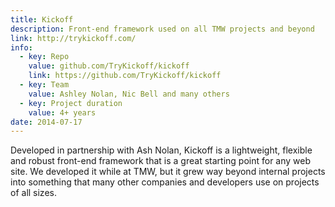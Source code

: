 ```yaml
---
title: Kickoff
description: Front-end framework used on all TMW projects and beyond
link: http://trykickoff.com/
info:
  - key: Repo
    value: github.com/TryKickoff/kickoff
    link: https://github.com/TryKickoff/kickoff
  - key: Team
    value: Ashley Nolan, Nic Bell and many others
  - key: Project duration
    value: 4+ years
date: 2014-07-17
---
```


Developed in partnership with Ash Nolan, Kickoff is a lightweight, flexible and robust front-end framework that is a great starting point for any web site. We developed it while at TMW, but it grew way beyond internal projects into something that many other companies and developers use on projects of all sizes.
